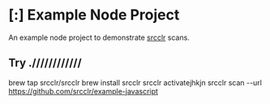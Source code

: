 # [:] Example Node Project

An example node project to demonstrate [srcclr](https://www.srcclr.com) scans.

## Try .////////////


brew tap srcclr/srcclr
brew install srcclr
srcclr activatejhkjn
srcclr scan --url https://github.com/srcclr/example-javascript

